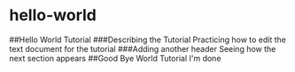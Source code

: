 # hello-world
##Hello World Tutorial
###Describing the Tutorial
Practicing how to edit the text document for the tutorial
###Adding another header
Seeing how the next section appears
##Good Bye World Tutorial
I'm done

